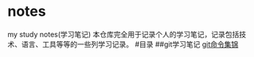 # notes
my study notes(学习笔记)
本仓库完全用于记录个人的学习笔记，记录包括技术、语言、工具等等的一些列学习记录。
#目录
##git学习笔记
[git命令集锦](https://github.com/LQ55/notes/blob/master/git%E5%AD%A6%E4%B9%A0%E7%AC%94%E8%AE%B0/git%E4%BD%BF%E7%94%A8%E5%91%BD%E4%BB%A4%E9%9B%86%E9%94%A6.md)
